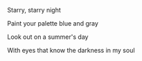 Starry, starry night

Paint your palette blue and gray

Look out on a summer's day

With eyes that know the darkness in my soul
